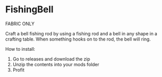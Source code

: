 # FishingBell
FABRIC ONLY

Craft a bell fishing rod by using a fishing rod and a bell in any shape in a crafting table.
When something hooks on to the rod, the bell will ring.

How to install:
1. Go to releases and download the zip
2. Unzip the contents into your mods folder
3. Profit

